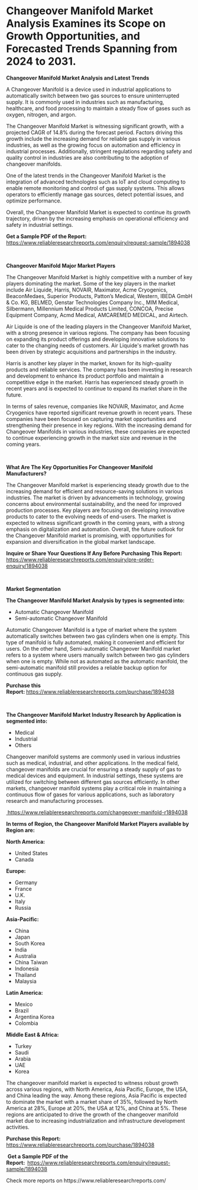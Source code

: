 <p><h1>Changeover Manifold Market Analysis Examines its Scope on Growth Opportunities, and Forecasted Trends Spanning from 2024 to 2031.</h1></p><p><strong>Changeover Manifold Market Analysis and Latest Trends</strong></p>
<p><p>A Changeover Manifold is a device used in industrial applications to automatically switch between two gas sources to ensure uninterrupted supply. It is commonly used in industries such as manufacturing, healthcare, and food processing to maintain a steady flow of gases such as oxygen, nitrogen, and argon.</p><p>The Changeover Manifold Market is witnessing significant growth, with a projected CAGR of 14.8% during the forecast period. Factors driving this growth include the increasing demand for reliable gas supply in various industries, as well as the growing focus on automation and efficiency in industrial processes. Additionally, stringent regulations regarding safety and quality control in industries are also contributing to the adoption of changeover manifolds.</p><p>One of the latest trends in the Changeover Manifold Market is the integration of advanced technologies such as IoT and cloud computing to enable remote monitoring and control of gas supply systems. This allows operators to efficiently manage gas sources, detect potential issues, and optimize performance.</p><p>Overall, the Changeover Manifold Market is expected to continue its growth trajectory, driven by the increasing emphasis on operational efficiency and safety in industrial settings.</p></p>
<p><strong>Get a Sample PDF of the Report:&nbsp;</strong> <a href="https://www.reliableresearchreports.com/enquiry/request-sample/1894038">https://www.reliableresearchreports.com/enquiry/request-sample/1894038</a></p>
<p>&nbsp;</p>
<p><strong>Changeover Manifold Major Market Players</strong></p>
<p><p>The Changeover Manifold Market is highly competitive with a number of key players dominating the market. Some of the key players in the market include Air Liquide, Harris, NOVAIR, Maximator, Acme Cryogenics, BeaconMedaes, Superior Products, Patton’s Medical, Western, IBEDA GmbH & Co. KG, BELMED, Genstar Technologies Company Inc., MIM Medical, Silbermann, Millennium Medical Products Limited, CONCOA, Precise Equipment Company, Acmd Medical, AMCAREMED MEDICAL, and Airtech.</p><p>Air Liquide is one of the leading players in the Changeover Manifold Market, with a strong presence in various regions. The company has been focusing on expanding its product offerings and developing innovative solutions to cater to the changing needs of customers. Air Liquide's market growth has been driven by strategic acquisitions and partnerships in the industry.</p><p>Harris is another key player in the market, known for its high-quality products and reliable services. The company has been investing in research and development to enhance its product portfolio and maintain a competitive edge in the market. Harris has experienced steady growth in recent years and is expected to continue to expand its market share in the future.</p><p>In terms of sales revenue, companies like NOVAIR, Maximator, and Acme Cryogenics have reported significant revenue growth in recent years. These companies have been focused on capturing market opportunities and strengthening their presence in key regions. With the increasing demand for Changeover Manifolds in various industries, these companies are expected to continue experiencing growth in the market size and revenue in the coming years.</p></p>
<p>&nbsp;</p>
<p><strong>What Are The Key Opportunities For Changeover Manifold Manufacturers?</strong></p>
<p><p>The Changeover Manifold market is experiencing steady growth due to the increasing demand for efficient and resource-saving solutions in various industries. The market is driven by advancements in technology, growing concerns about environmental sustainability, and the need for improved production processes. Key players are focusing on developing innovative products to cater to the evolving needs of end-users. The market is expected to witness significant growth in the coming years, with a strong emphasis on digitalization and automation. Overall, the future outlook for the Changeover Manifold market is promising, with opportunities for expansion and diversification in the global market landscape.</p></p>
<p><strong>Inquire or Share Your Questions If Any Before Purchasing This Report:</strong> <a href="https://www.reliableresearchreports.com/enquiry/pre-order-enquiry/1894038">https://www.reliableresearchreports.com/enquiry/pre-order-enquiry/1894038</a></p>
<p>&nbsp;</p>
<p><strong>Market Segmentation</strong></p>
<p><strong>The Changeover Manifold Market Analysis by types is segmented into:</strong></p>
<p><ul><li>Automatic Changeover Manifold</li><li>Semi-automatic Changeover Manifold</li></ul></p>
<p><p>Automatic Changeover Manifold is a type of market where the system automatically switches between two gas cylinders when one is empty. This type of manifold is fully automated, making it convenient and efficient for users. On the other hand, Semi-automatic Changeover Manifold market refers to a system where users manually switch between two gas cylinders when one is empty. While not as automated as the automatic manifold, the semi-automatic manifold still provides a reliable backup option for continuous gas supply.</p></p>
<p><strong>Purchase this Report:&nbsp;</strong><a href="https://www.reliableresearchreports.com/purchase/1894038">https://www.reliableresearchreports.com/purchase/1894038</a></p>
<p>&nbsp;</p>
<p><strong>The Changeover Manifold Market Industry Research by Application is segmented into:</strong></p>
<p><ul><li>Medical</li><li>Industrial</li><li>Others</li></ul></p>
<p><p>Changeover manifold systems are commonly used in various industries such as medical, industrial, and other applications. In the medical field, changeover manifolds are crucial for ensuring a steady supply of gas to medical devices and equipment. In industrial settings, these systems are utilized for switching between different gas sources efficiently. In other markets, changeover manifold systems play a critical role in maintaining a continuous flow of gases for various applications, such as laboratory research and manufacturing processes.</p></p>
<p><a href="https://www.reliableresearchreports.com/changeover-manifold-r1894038">&nbsp;https://www.reliableresearchreports.com/changeover-manifold-r1894038</a></p>
<p><strong>In terms of Region, the Changeover Manifold Market Players available by Region are:</strong></p>
<p>
    <p> <strong> North America: </strong>
        <ul>
            <li>United States</li>
            <li>Canada</li>
        </ul>
        </p> 
    <p> <strong> Europe: </strong>
        <ul>
            <li>Germany</li>
            <li>France</li>
            <li>U.K.</li>
            <li>Italy</li>
            <li>Russia</li>
        </ul>
        </p> 
    <p> <strong> Asia-Pacific: </strong>
        <ul>
            <li>China</li>
            <li>Japan</li>
            <li>South Korea</li>
            <li>India</li>
            <li>Australia</li>
            <li>China Taiwan</li>
            <li>Indonesia</li>
            <li>Thailand</li>
            <li>Malaysia</li>
        </ul>
        </p> 
    <p> <strong> Latin America: </strong>
        <ul>
            <li>Mexico</li>
            <li>Brazil</li>
            <li>Argentina Korea</li>
            <li>Colombia</li>
        </ul>
        </p> 
    <p> <strong> Middle East & Africa: </strong>
        <ul>
            <li>Turkey</li>
            <li>Saudi</li>
            <li>Arabia</li>
            <li>UAE</li>
            <li>Korea</li>
        </ul>
    </p>
    </p>
<p><p>The changeover manifold market is expected to witness robust growth across various regions, with North America, Asia Pacific, Europe, the USA, and China leading the way. Among these regions, Asia Pacific is expected to dominate the market with a market share of 35%, followed by North America at 28%, Europe at 20%, the USA at 12%, and China at 5%. These regions are anticipated to drive the growth of the changeover manifold market due to increasing industrialization and infrastructure development activities.</p></p>
<p><strong>Purchase this Report: </strong><a href="https://www.reliableresearchreports.com/purchase/1894038">https://www.reliableresearchreports.com/purchase/1894038</a></p>
<p>&nbsp;<strong>Get a Sample PDF of the Report:&nbsp;&nbsp;</strong><a href="https://www.reliableresearchreports.com/enquiry/request-sample/1894038">https://www.reliableresearchreports.com/enquiry/request-sample/1894038</a></p>
<p><strong></strong></p>
<p>Check more reports on https://www.reliableresearchreports.com/</p>